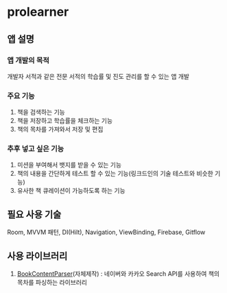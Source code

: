 # prolearner

## 앱 설명
### 앱 개발의 목적
개발자 서적과 같은 전문 서적의 학습률 및 진도 관리를 할 수 있는 앱 개발
### 주요 기능
1. 책을 검색하는 기능
2. 책을 저장하고 학습률을 체크하는 기능
3. 책의 목차를 가져와서 저장 및 편집

### 추후 넣고 싶은 기능
1. 미션을 부여해서 뱃지를 받을 수 있는 기능
2. 책의 내용을 간단하게 테스트 할 수 있는 기능(링크드인의 기술 테스트와 비슷한 기능)
3. 유사한 책 큐레이션이 가능하도록 하는 기능

## 필요 사용 기술
Room, MVVM 패턴, DI(Hilt), Navigation, ViewBinding, Firebase, Gitflow

## 사용 라이브러리
1. [BookContentParser](https://github.com/ejjang2030/BookContentParser)(자체제작) : 네이버와 카카오 Search API를 사용하여 책의 목차를 파싱하는 라이브러리
